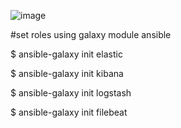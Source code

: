 ![image](https://github.com/user-attachments/assets/3a8fce37-cf4d-49f0-bcda-431f02760e83)

#set roles using galaxy module ansible 

  $ ansible-galaxy init elastic                                                                                           

  $ ansible-galaxy init kibana			

  $ ansible-galaxy init logstash

  $ ansible-galaxy init filebeat

